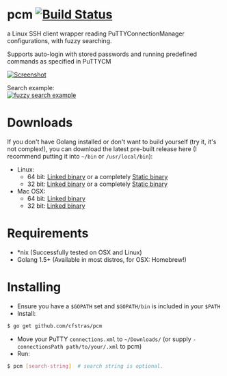 # pcm [![Build Status](https://travis-ci.org/cfstras/pcm.svg?branch=master)](https://travis-ci.org/cfstras/pcm)
a Linux SSH client wrapper reading PuTTYConnectionManager configurations, with fuzzy searching.

Supports auto-login with stored passwords and running predefined commands as specified in PuTTYCM 

[![Screenshot](http://i.imgur.com/UrSlBvTl.png)](http://i.imgur.com/UrSlBvT.png)

Search example:  
[![fuzzy search example](http://i.imgur.com/qu8iJbMl.png)](http://i.imgur.com/qu8iJbM.png)

# Downloads

If you don't have Golang installed or don't want to build yourself (try it, it's not complex!), you can download the latest pre-built release here (I recommend putting it into `~/bin` or `/usr/local/bin`):

- Linux:
  - 64 bit: [Linked binary][1] or a completely [Static binary][2]
  - 32 bit: [Linked binary][3] or a completely [Static binary][4]
- Mac OSX:
  - 64 bit: [Linked binary][5]
  - 32 bit: [Linked binary][6]

[1]: https://cfs-travis.s3-eu-west-1.amazonaws.com/cfstras/pcm/linux-x64/dynamic/pcm
[2]: https://cfs-travis.s3-eu-west-1.amazonaws.com/cfstras/pcm/linux-x64/static/pcm
[3]: https://cfs-travis.s3-eu-west-1.amazonaws.com/cfstras/pcm/linux-x86/dynamic/pcm
[4]: https://cfs-travis.s3-eu-west-1.amazonaws.com/cfstras/pcm/linux-x86/static/pcm
[5]: https://cfs-travis.s3-eu-west-1.amazonaws.com/cfstras/pcm/osx-x64/pcm
[6]: https://cfs-travis.s3-eu-west-1.amazonaws.com/cfstras/pcm/osx-x86/pcm

# Requirements

- *nix (Successfully tested on OSX and Linux)
- Golang 1.5+ (Available in most distros, for OSX: Homebrew!)

# Installing

- Ensure you have a `$GOPATH` set and `$GOPATH/bin` is included in your `$PATH`
- Install:
```bash
$ go get github.com/cfstras/pcm
```
- Move your PuTTY `connections.xml` to `~/Downloads/` (or supply `-connectionsPath path/to/your/.xml` to pcm)
- Run:
```bash
$ pcm [search-string]  # search string is optional.
```
